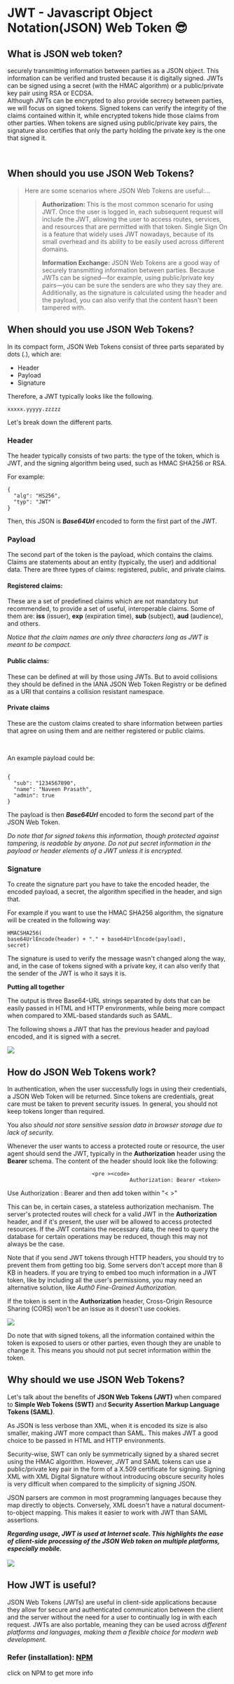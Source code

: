

<h1> JWT - Javascript Object Notation(JSON) Web Token 😎</h1>
<h2>What is JSON web token?</h2>
<p>               securely transmitting information between parties as a JSON object. This information can be verified and trusted because it is digitally signed. JWTs can be signed using a secret (with the HMAC algorithm) or a public/private key pair using RSA or ECDSA. 
  <br>
Although JWTs can be encrypted to also provide secrecy between parties, we will focus on signed tokens. Signed tokens can verify the integrity of the claims contained within it, while encrypted tokens hide those claims from other parties. When tokens are signed using public/private key pairs, the signature also certifies that only the party holding the private key is the one that signed it.</p>
<br>
<h2>When should you use JSON Web Tokens?</h2>
<blockquote>
<p>Here are some scenarios where JSON Web Tokens are useful:…</p>
<blockquote>
  <p><strong>Authorization: </strong> This is the most common scenario for using JWT. Once the user is logged in, each subsequent request will include the JWT, allowing the user to access routes, services, and resources that are permitted with that token. Single Sign On is a feature that widely uses JWT nowadays, because of its small overhead and its ability to be easily used across different domains.</p>
  <p><strong>Information Exchange:</strong> JSON Web Tokens are a good way of securely transmitting information between parties. Because JWTs can be signed—for example, using public/private key pairs—you can be sure the senders are who they say they are. Additionally, as the signature is calculated using the header and the payload, you can also verify that the content hasn't been tampered with.</p>

</blockquote>
</blockquote>
<h2><h2>When should you use JSON Web Tokens?</h2></h2>
<p>In its compact form, JSON Web Tokens consist of three parts separated by dots (.), which are:</p>
                              <uL><li>Header</li><li>Payload</li><li>Signature</li></ul>
                              <p>Therefore, a JWT typically looks like the following.</p>
                              <code>xxxxx.yyyyy.zzzzz</code>
                              <p>Let's break down the different parts.</p>
                              <h3>Header</h3>
                              <p>The header typically consists of two parts: the type of the token, which is JWT, and the signing algorithm being used, such as HMAC SHA256 or RSA.</p>
                              <p>For example:</p>
                              <code>{
  "alg": "HS256",
  "typ": "JWT"
}</code>
<p>Then, this JSON is <strong><em> Base64Url</em></strong> encoded to form the first part of the JWT.</p>
<h3>Payload</h3>
<p>The second part of the token is the payload, which contains the claims. Claims are statements about an entity (typically, the user) and additional data. There are three types of claims: registered, public, and private claims.</p>
<h4>Registered claims:</h4>
<p>These are a set of predefined claims which are not mandatory but recommended, to provide a set of useful, interoperable claims. Some of them are: <b>iss</b> (issuer), <b>exp</b> (expiration time), <b>sub</b> (subject), <b>aud</b> (audience), and others.</p>
  <em>Notice that the claim names are only three characters long as JWT is meant to be compact.</em>
<h4>Public claims:</h4>
<p>These can be defined at will by those using JWTs. But to avoid collisions they should be defined in the IANA JSON Web Token Registry or be defined as a URI that contains a collision resistant namespace.</p>
<h4>Private claims</h4>
<p>These are the custom claims created to share information between parties that agree on using them and are neither registered or public claims.</p>
<br>
<p>An example payload could be:</p>
<code>
{
  "sub": "1234567890",
  "name": "Naveen Prasath",
  "admin": true
}
</code>
<p>The payload is then <strong><em> Base64Url</em></strong> encoded to form the second part of the JSON Web Token.</p>
<em>Do note that for signed tokens this information, though protected against tampering, is readable by anyone. Do not put secret information in the payload or header elements of a JWT unless it is encrypted.</em>
<h3>Signature</h3>
<p>To create the signature part you have to take the encoded header, the encoded payload, a secret, the algorithm specified in the header, and sign that.

For example if you want to use the HMAC SHA256 algorithm, the signature will be created in the following way:</P>
<code>HMACSHA256(
  base64UrlEncode(header) + "." +
  base64UrlEncode(payload),
  secret)</code>
<p>The signature is used to verify the message wasn't changed along the way, and, in the case of tokens signed with a private key, it can also verify that the sender of the JWT is who it says it is.</p>
<b>Putting all together</b>
<p>The output is three Base64-URL strings separated by dots that can be easily passed in HTML and HTTP environments, while being more compact when compared to XML-based standards such as SAML.</P>
<p>The following shows a JWT that has the previous header and payload encoded, and it is signed with a secret. </P>
<img src="JWT.png"  />
<h2>How do JSON Web Tokens work?</h2>
<p>In authentication, when the user successfully logs in using their credentials, a JSON Web Token will be returned. Since tokens are credentials, great care must be taken to prevent security issues. In general, you should not keep tokens longer than required.</p>
<p>You also <i> should not store sensitive session data in browser storage due to lack of security.</i></p>
<p>Whenever the user wants to access a protected route or resource, the user agent should send the JWT, typically in the <b>Authorization</b> header using the <b>Bearer</B> schema. The content of the header should look like the following:</p>
                                          
                               <pre ><code> 
                                           Authorization: Bearer <token>
</code></pre> 
              <p> Use Authorization : Bearer and then add token within "< >"</p>                                    

  <p>This can be, in certain cases, a stateless authorization mechanism. The server's protected routes will check for a valid JWT in the <b>Authorization</b> header, and if it's present, the user will be allowed to access protected resources. If the JWT contains the necessary data, the need to query the database for certain operations may be reduced, though this may not always be the case.</p>
    <p>
    Note that if you send JWT tokens through HTTP headers, you should try to prevent them from getting too big. Some servers don't accept more than 8 KB in headers. If you are trying to embed too much information in a JWT token, like by including all the user's permissions, you may need an alternative solution, like <em>Auth0 Fine-Grained Authorization</em>.
    </p>
    <p>If the token is sent in the <b>Authorization</b> header, Cross-Origin Resource Sharing (CORS) won't be an issue as it doesn't use cookies.</p>
    <img src="Auth0.png"/>
    <p>Do note that with signed tokens, all the information contained within the token is exposed to users or other parties, even though they are unable to change it. This means you should not put secret information within the token.</p>
    <h2>Why should we use JSON Web Tokens?</h2>
    <p>Let's talk about the benefits of <strong>JSON Web Tokens (JWT)</strong> when compared to <strong>Simple Web Tokens (SWT)</strong> and<strong> Security Assertion Markup Language Tokens (SAML)</strong>.</p>
    <p>As JSON is less verbose than XML, when it is encoded its size is also smaller, making JWT more compact than SAML. This makes JWT a good choice to be passed in HTML and HTTP environments.</p>
    <p>Security-wise, SWT can only be symmetrically signed by a shared secret using the HMAC algorithm. However, JWT and SAML tokens can use a public/private key pair in the form of a X.509 certificate for signing. Signing XML with XML Digital Signature without introducing obscure security holes is very difficult when compared to the simplicity of signing JSON.</p>
    <p>JSON parsers are common in most programming languages because they map directly to objects. Conversely, XML doesn't have a natural document-to-object mapping. This makes it easier to work with JWT than SAML assertions.</p>
   <b> <em>Regarding usage, JWT is used at Internet scale. This highlights the ease of client-side processing of the JSON Web token on multiple platforms, especially mobile.</em> </b> 
   <br>
</br>   <img src="SAML.png"/>
    <h2>How JWT is useful?</h2>
    <p>JSON Web Tokens (JWTs) are useful in client-side applications because they allow for secure and authenticated communication between the client and the server without the need for a user to continually log in with each request. JWTs are also portable, meaning they can be used across <em>different platforms and languages, making them a flexible choice for modern web development</em>.</p>
    <h3>Refer (installation): <a href="https://www.npmjs.com/package/jsonwebtoken">NPM</a></h3><p>click on NPM to get more info</p>
    
